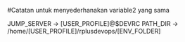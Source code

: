 #Catatan untuk menyederhanakan variable2 yang sama

JUMP_SERVER -> [USER_PROFILE]@$DEVRC
PATH_DIR -> /home/[USER_PROFILE]/rplusdevops/[ENV_FOLDER]

